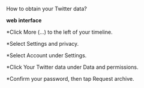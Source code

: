 How to obtain your Twitter data?

**web interface**

*Click More (...) to the left of your timeline.

*Select Settings and privacy.

*Select Account under Settings.

*Click Your Twitter data under Data and permissions.

*Confirm your password, then tap Request archive.

